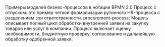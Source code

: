Примеры моделей бизнес-процессов в нотации BPMN 2.0
Процесс с отпуском: это пример четкой формализации рутинного HR-процесса с разделением зон ответственности.
procurement-process: Модель описывает полный цикл обработки внутренней заявки на закупку товаров или услуг в компании. Процесс включает оценку необходимости, бюджетную проверку, согласование и дальнейшую обработку одобренной заявки.
